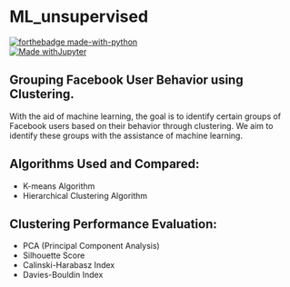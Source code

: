 # ML_unsupervised

[![forthebadge made-with-python](http://ForTheBadge.com/images/badges/made-with-python.svg)](https://www.python.org/)  
[![Made withJupyter](https://img.shields.io/badge/Made%20with-Jupyter-orange?style=for-the-badge&logo=Jupyter)](https://jupyter.org/try)

## Grouping Facebook User Behavior using Clustering.
With the aid of machine learning, the goal is to identify certain groups of Facebook users based on their behavior through clustering. We aim to identify these groups with the assistance of machine learning.

## Algorithms Used and Compared:
* K-means Algorithm
* Hierarchical Clustering Algorithm

## Clustering Performance Evaluation:
* PCA (Principal Component Analysis)
* Silhouette Score
* Calinski-Harabasz Index
* Davies-Bouldin Index

